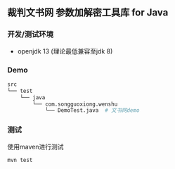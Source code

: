 ## 裁判文书网 参数加解密工具库 for Java

### 开发/测试环境
* openjdk 13 (理论最低兼容至jdk 8)

### Demo
```bash
src
└── test
    └── java
        └── com.songguoxiong.wenshu
            └── DemoTest.java  # 文书网demo
```

### 测试
使用maven进行测试
```bash
mvn test
```